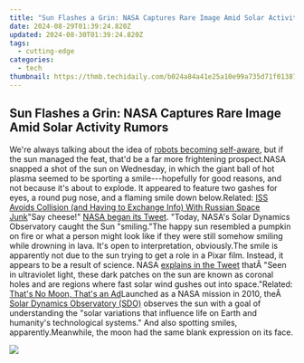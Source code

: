 ```yaml
---
title: "Sun Flashes a Grin: NASA Captures Rare Image Amid Solar Activity Rumors"
date: 2024-08-29T01:39:24.820Z
updated: 2024-08-30T01:39:24.820Z
tags:
  - cutting-edge
categories:
  - tech
thumbnail: https://thmb.techidaily.com/b024a84a41e25a10e99a735d71f0138708aa747c63be7c3be4720f86eba5080f.jpg
---
```


## Sun Flashes a Grin: NASA Captures Rare Image Amid Solar Activity Rumors

We're always talking about the idea of [robots becoming self-aware](https://some-techniques.techidaily.com/new-future-ready-data-retention-selecting-excellent-cloud-providers/), but if the sun managed the feat, that'd be a far more frightening prospect.NASA snapped a shot of the sun on Wednesday, in which the giant ball of hot plasma seemed to be sporting a smile---hopefully for good reasons, and not because it's about to explode. It appeared to feature two gashes for eyes, a round pug nose, and a flaming smile down below.Related: [ISS Avoids Collision (and Having to Exchange Info) With Russian Space Junk](https://www.howtogeek.com/843809/iss-avoids-collision-and-having-to-exchange-info-with-russian-space-junk/)"Say cheese!" [NASA began its Tweet](https://twitter.com/NASASun/status/1585401697819656193?cxt=HHwWgoC8jbicvYAsAAAA). "Today, NASA's Solar Dynamics Observatory caught the Sun "smiling."The happy sun resembled a pumpkin on fire or what a person might look like if they were still somehow smiling while drowning in lava. It's open to interpretation, obviously.The smile is apparently not due to the sun trying to get a role in a Pixar film. Instead, it appears to be a result of science. NASA [explains in the Tweet](https://youtube-sure.techidaily.com/approved-optimizing-your-yt-ad-revenue-with-effective-monetization-audits/) thatÂ "Seen in ultraviolet light, these dark patches on the sun are known as coronal holes and are regions where fast solar wind gushes out into space."Related: [That's No Moon, That's an Ad](https://fox-glue.techidaily.com/updated-soften-image-periphery-with-circular-light-blend-photoshop-for-2024/)Launched as a NASA mission in 2010, theÂ [Solar Dynamics Observatory (SDO)](https://sdo.gsfc.nasa.gov/mission/) observes the sun with a goal of understanding the "solar variations that influence life on Earth and humanity's technological systems." And also spotting smiles, apparently.Meanwhile, the moon had the same blank expression on its face.

<ins class="adsbygoogle"
     style="display:block"
     data-ad-format="autorelaxed"
     data-ad-client="ca-pub-7571918770474297"
     data-ad-slot="1223367746"></ins>



<ins class="adsbygoogle"
     style="display:block"
     data-ad-client="ca-pub-7571918770474297"
     data-ad-slot="8358498916"
     data-ad-format="auto"
     data-full-width-responsive="true"></ins>



<!-- affiliate ads begin -->
<a href="https://store.revouninstaller.com/order/checkout.php?PRODS=27889512&QTY=1&AFFILIATE=108875&CART=1"><img src="https://secure.avangate.com/images/merchant/4282ec8de8c9be897e7aff4aa231b1a4/728__90.jpg" border="0"></a>
<!-- affiliate ads end -->